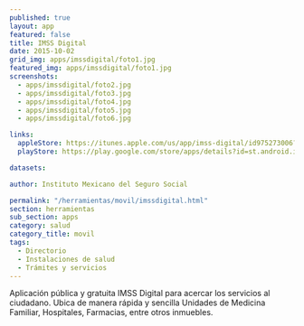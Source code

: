 ```yaml
---
published: true
layout: app
featured: false
title: IMSS Digital
date: 2015-10-02
grid_img: apps/imssdigital/foto1.jpg
featured_img: apps/imssdigital/foto1.jpg
screenshots:
  - apps/imssdigital/foto2.jpg
  - apps/imssdigital/foto3.jpg
  - apps/imssdigital/foto4.jpg
  - apps/imssdigital/foto5.jpg
  - apps/imssdigital/foto6.jpg

links:
  appleStore: https://itunes.apple.com/us/app/imss-digital/id975273006?mt=8
  playStore: https://play.google.com/store/apps/details?id=st.android.imsspublico

datasets:

author: Instituto Mexicano del Seguro Social

permalink: "/herramientas/movil/imssdigital.html"
section: herramientas
sub_section: apps
category: salud
category_title: movil
tags:
  - Directorio
  - Instalaciones de salud
  - Trámites y servicios
---
```


Aplicación pública y gratuita IMSS Digital para acercar los servicios al ciudadano. Ubica de manera rápida y sencilla Unidades de Medicina Familiar, Hospitales, Farmacias, entre otros inmuebles.

